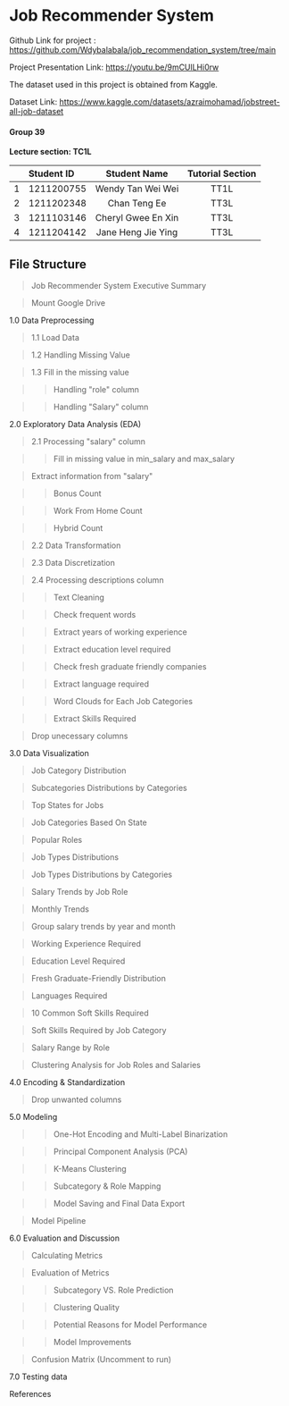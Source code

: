 # Job Recommender System
Github Link for project : https://github.com/Wdybalabala/job_recommendation_system/tree/main

Project Presentation Link: https://youtu.be/9mCUlLHi0rw

The dataset used in this project is obtained from Kaggle.

Dataset Link: https://www.kaggle.com/datasets/azraimohamad/jobstreet-all-job-dataset

#### Group 39

**Lecture section: TC1L**

| | Student ID     | Student Name                | Tutorial Section |
|--:|:-------------|:---------------------------:|:----------------:|
| 1 | 1211200755   | Wendy Tan Wei Wei           | TT1L             |
| 2 | 1211202348   | Chan Teng Ee                | TT3L             |
| 3 | 1211103146   | Cheryl Gwee En Xin          | TT3L             |
| 4 | 1211204142   | Jane Heng Jie Ying          | TT3L             |

## File Structure

>Job Recommender System
>Executive Summary

>Mount Google Drive

1.0 Data Preprocessing

>1.1 Load Data

>1.2 Handling Missing Value

>1.3 Fill in the missing value

>>Handling "role" column

>>Handling "Salary" column

2.0 Exploratory Data Analysis (EDA)

>2.1 Processing "salary" column

>>Fill in missing value in min_salary and max_salary

>Extract information from "salary"

>>Bonus Count

>>Work From Home Count

>>Hybrid Count

>2.2 Data Transformation

>2.3 Data Discretization

>2.4 Processing descriptions column

>>Text Cleaning

>>Check frequent words

>>Extract years of working experience

>>Extract education level required

>>Check fresh graduate friendly companies

>>Extract language required

>>Word Clouds for Each Job Categories

>>Extract Skills Required

>Drop unecessary columns

3.0 Data Visualization

>Job Category Distribution

>Subcategories Distributions by Categories

>Top States for Jobs

>Job Categories Based On State

>Popular Roles

>Job Types Distributions

>Job Types Distributions by Categories

>Salary Trends by Job Role

>Monthly Trends

>Group salary trends by year and month

>Working Experience Required

>Education Level Required

>Fresh Graduate-Friendly Distribution

>Languages Required

>10 Common Soft Skills Required

>Soft Skills Required by Job Category

>Salary Range by Role

>Clustering Analysis for Job Roles and Salaries

4.0 Encoding & Standardization

>Drop unwanted columns

5.0 Modeling

>>One-Hot Encoding and Multi-Label Binarization

>>Principal Component Analysis (PCA)

>>K-Means Clustering

>>Subcategory & Role Mapping

>>Model Saving and Final Data Export

>Model Pipeline

6.0 Evaluation and Discussion

>Calculating Metrics

>Evaluation of Metrics

>>Subcategory VS. Role Prediction

>>Clustering Quality

>>Potential Reasons for Model Performance

>>Model Improvements

>Confusion Matrix (Uncomment to run)

7.0 Testing data

References



